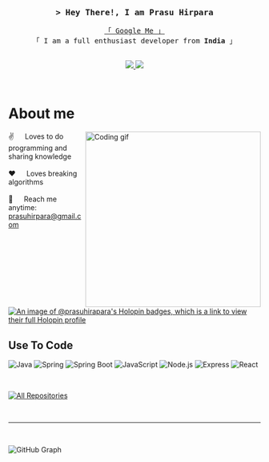 <!-- Intro  -->
<h3 align="center">
        <samp>&gt; Hey There!, I am Prasu Hirpara
        </samp>
</h3>

<p align="center"> 
  <samp>
    <a href="https://www.google.com/search?q=Prasu Hirpara">「 Google Me 」</a>
    <br>
    「 I am a full enthusiast developer from <b>India</b> 」
    <br>
    <br>
  </samp>
</p>

<p align="center">
 <a href="https://www.linkedin.com/in/prasu-hirpara-130575247/" target="_blank">
  <img src="https://img.shields.io/badge/LinkedIn-0077B5?style=for-the-badge&logo=linkedin&logoColor=white" />
 </a>
 <a href="https://www.instagram.com/prasu_hirpara/" target="_blank">
  <img src="https://img.shields.io/badge/Instagram-fe4164?style=for-the-badge&logo=instagram&logoColor=white"  />
 </a> 
</p>
<br />

<!-- About Section -->
 # About me
 
<p>
 <img align="right" width="350" src="/assets/programmer.gif" alt="Coding gif" />
  
 ✌️ &emsp; Loves to do programming and sharing knowledge <br/><br/>
 ❤️ &emsp; Loves breaking algorithms<br/><br/>
 📧 &emsp; Reach me anytime: prasuhirpara@gmail.com<br/><br/>

</p>

<br/>

[![An image of @prasuhirapara's Holopin badges, which is a link to view their full Holopin profile](https://holopin.me/prasuhirapara)](https://holopin.io/@prasuhirapara)


## Use To Code
![Java](https://img.shields.io/badge/Java-007396?style=for-the-badge&labelColor=black&logo=java&logoColor=007396)
![Spring](https://img.shields.io/badge/Spring-6DB33F?style=for-the-badge&labelColor=black&logo=spring&logoColor=6DB33F)
![Spring Boot](https://img.shields.io/badge/Spring%20Boot-6DB33F?style=for-the-badge&labelColor=black&logo=springboot&logoColor=6DB33F)
![JavaScript](https://img.shields.io/badge/JavaScript-F7DF1E?style=for-the-badge&labelColor=black&logo=javascript&logoColor=F7DF1E)
![Node.js](https://img.shields.io/badge/Node.js-339933?style=for-the-badge&labelColor=black&logo=node.js&logoColor=339933)
![Express](https://img.shields.io/badge/Express-000000?style=for-the-badge&labelColor=black&logo=express&logoColor=FFFFFF)
![React](https://img.shields.io/badge/React-61DAFB?style=for-the-badge&labelColor=black&logo=react&logoColor=61DAFB)



<br/>

<p align="left">
  <a href="https://github.com/PrasuHirapara?tab=repositories" target="_blank"><img alt="All Repositories" title="All Repositories" src="https://img.shields.io/badge/-All%20Repos-2962FF?style=for-the-badge&logo=koding&logoColor=white"/></a>
</p>

<br/>
<hr/>
<br/>

![GitHub Graph](https://github-readme-activity-graph.vercel.app/graph?username=PrasuHirapara&custom_title=Prasu%Hirapara's%20GitHub%20Activity%20Graph&bg_color=0D1117&color=7F3FBF&line=7F3FBF&point=7F3FBF&area_color=FFFFFF&title_color=FFFFFF&area=true)
